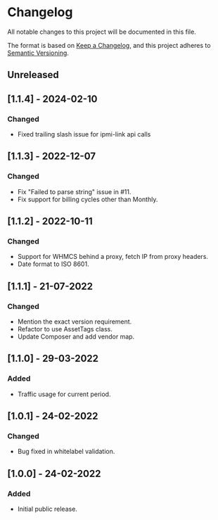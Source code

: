 # Changelog
All notable changes to this project will be documented in this file.

The format is based on [Keep a Changelog](https://keepachangelog.com/en/1.0.0/),
and this project adheres to [Semantic Versioning](https://semver.org/spec/v2.0.0.html).

## Unreleased

## [1.1.4] - 2024-02-10
### Changed
- Fixed trailing slash issue for ipmi-link api calls

## [1.1.3] - 2022-12-07
### Changed
- Fix "Failed to parse string" issue in #11.
- Fix support for billing cycles other than Monthly.

## [1.1.2] - 2022-10-11
### Changed
- Support for WHMCS behind a proxy, fetch IP from proxy headers.
- Date format to ISO 8601.

## [1.1.1] - 21-07-2022
### Changed
- Mention the exact version requirement.
- Refactor to use AssetTags class.
- Update Composer and add vendor map.

## [1.1.0] - 29-03-2022
### Added
- Traffic usage for current period.

## [1.0.1] - 24-02-2022
### Changed
- Bug fixed in whitelabel validation.

## [1.0.0] - 24-02-2022
### Added
- Initial public release.
